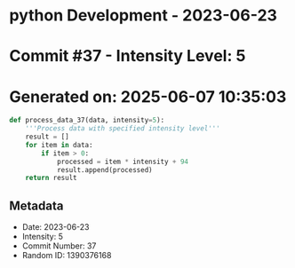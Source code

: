 ﻿# python Development - 2023-06-23
# Commit #37 - Intensity Level: 5
# Generated on: 2025-06-07 10:35:03
```python
def process_data_37(data, intensity=5):
    '''Process data with specified intensity level'''
    result = []
    for item in data:
        if item > 0:
            processed = item * intensity + 94
            result.append(processed)
    return result
```
## Metadata
- Date: 2023-06-23
- Intensity: 5
- Commit Number: 37
- Random ID: 1390376168
